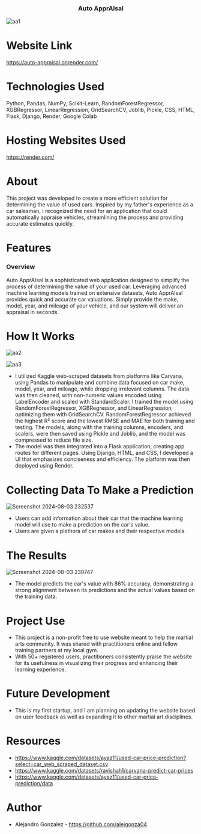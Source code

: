 <h3 align="center">Auto ApprAIsal</h3>

![aa1](https://github.com/user-attachments/assets/67996769-2c7a-43a8-ae6b-4f315a3dc569)


# Website Link
https://auto-appraisal.onrender.com/

# Technologies Used
Python, Pandas, NumPy, Scikit-Learn, RandomForestRegressor, XGBRegressor, LinearRegression, GridSearchCV, Joblib, Pickle, CSS, HTML, Flask, Django, Render, Google Colab

# Hosting Websites Used
https://render.com/

# About
This project was developed to create a more efficient solution for determining the value of used cars. Inspired by my father's experience as a car salesman, I recognized the need for an application that could automatically appraise vehicles, streamlining the process and providing accurate estimates quickly.

# Features
### Overview
Auto ApprAIsal is a sophisticated web application designed to simplify the process of determining the value of your used car. Leveraging advanced machine learning models trained on extensive datasets, Auto ApprAIsal provides quick and accurate car valuations. Simply provide the make, model, year, and mileage of your vehicle, and our system will deliver an appraisal in seconds.

# How It Works
![aa2](https://github.com/user-attachments/assets/ee2ba21a-f379-4321-b792-aa4a8b837411)

![aa3](https://github.com/user-attachments/assets/b8ab886d-567a-4235-9ad6-d5d9e171bf77)

- I utilized Kaggle web-scraped datasets from platforms like Carvana, using Pandas to manipulate and combine data focused on car make, model, year, and mileage, while dropping irrelevant columns. The data was then cleaned, with non-numeric values encoded using LabelEncoder and scaled with StandardScaler. I trained the model using RandomForestRegressor, XGBRegressor, and LinearRegression, optimizing them with GridSearchCV. RandomForestRegressor achieved the highest R² score and the lowest RMSE and MAE for both training and testing. The models, along with the training columns, encoders, and scalers, were then saved using Pickle and Joblib, and the model was compressed to reduce file size.
- The model was then integrated into a Flask application, creating app routes for different pages. Using Django, HTML, and CSS, I developed a UI that emphasizes conciseness and efficiency. The platform was then deployed using Render.

# Collecting Data To Make a Prediction
![Screenshot 2024-08-03 232537](https://github.com/user-attachments/assets/9a882b9a-49fb-4a3d-bef7-a4806774c49e)

- Users can add information about their car that the machine learning model will use to make a prediction on the car's value.
- Users are given a plethora of car makes and their respective models. 

# The Results
![Screenshot 2024-08-03 230747](https://github.com/user-attachments/assets/8016b158-8528-404f-8e67-3b3c0df1ee64)

- The model predicts the car's value with 86% accuracy, demonstrating a strong alignment between its predictions and the actual values based on the training data.

# Project Use
- This project is a non-profit free to use website meant to help the martial arts community. It was shared with practitioners online and fellow training partners at my local gym.
- With 50+ registered users, practitioners consistently praise the website for its usefulness in visualizing their progress and enhancing their learning experience.

# Future Development
- This is my first startup, and I am planning on updating the website based on user feedback as well as expanding it to other martial art disciplines.

# Resources
- https://www.kaggle.com/datasets/ayaz11/used-car-price-prediction?select=car_web_scraped_dataset.csv
- https://www.kaggle.com/datasets/ravishah1/carvana-predict-car-prices
- https://www.kaggle.com/datasets/ayaz11/used-car-price-prediction/data

# Author
- Alejandro Gonzalez - https://github.com/alejgonza04
